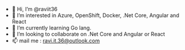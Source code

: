 - 👋 Hi, I’m @raviit36
- 👀 I’m interested in Azure, OpenShift, Docker, .Net Core,  Angular and React
- 🌱 I’m currently learning Go lang.
- 💞️ I’m looking to collaborate on .Net Core and Angular or React
- 📫 mail me : ravi.it.36@outlook.com

<!---
raviit36/raviit36 is a ✨ special ✨ repository because its `README.md` (this file) appears on your GitHub profile.
You can click the Preview link to take a look at your changes.
--->
